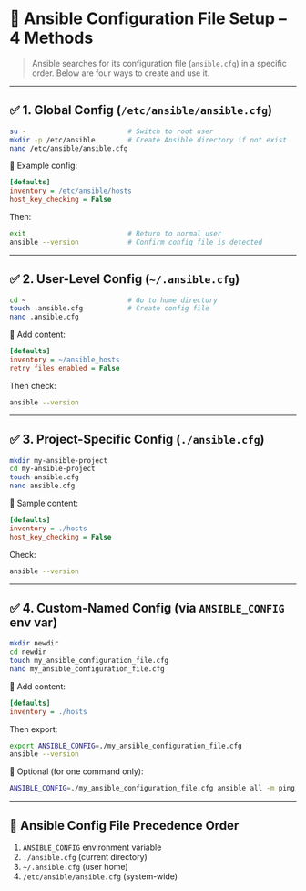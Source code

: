 # 🧾 Ansible Configuration File Setup – 4 Methods

> Ansible searches for its configuration file (`ansible.cfg`) in a specific order. Below are four ways to create and use it.

---

## ✅ 1. Global Config (`/etc/ansible/ansible.cfg`)

```bash
su -                         # Switch to root user
mkdir -p /etc/ansible        # Create Ansible directory if not exist
nano /etc/ansible/ansible.cfg
```

📌 Example config:
```ini
[defaults]
inventory = /etc/ansible/hosts
host_key_checking = False
```

Then:
```bash
exit                         # Return to normal user
ansible --version            # Confirm config file is detected
```

---

## ✅ 2. User-Level Config (`~/.ansible.cfg`)

```bash
cd ~                         # Go to home directory
touch .ansible.cfg           # Create config file
nano .ansible.cfg
```

📌 Add content:
```ini
[defaults]
inventory = ~/ansible_hosts
retry_files_enabled = False
```

Then check:
```bash
ansible --version
```

---

## ✅ 3. Project-Specific Config (`./ansible.cfg`)

```bash
mkdir my-ansible-project
cd my-ansible-project
touch ansible.cfg
nano ansible.cfg
```

📌 Sample content:
```ini
[defaults]
inventory = ./hosts
host_key_checking = False
```

Check:
```bash
ansible --version
```

---

## ✅ 4. Custom-Named Config (via `ANSIBLE_CONFIG` env var)

```bash
mkdir newdir
cd newdir
touch my_ansible_configuration_file.cfg
nano my_ansible_configuration_file.cfg
```

📌 Add content:
```ini
[defaults]
inventory = ./hosts
```

Then export:
```bash
export ANSIBLE_CONFIG=./my_ansible_configuration_file.cfg
ansible --version
```

🔁 Optional (for one command only):
```bash
ANSIBLE_CONFIG=./my_ansible_configuration_file.cfg ansible all -m ping
```

---

## 📌 Ansible Config File Precedence Order

1. `ANSIBLE_CONFIG` environment variable  
2. `./ansible.cfg` (current directory)  
3. `~/.ansible.cfg` (user home)  
4. `/etc/ansible/ansible.cfg` (system-wide)
